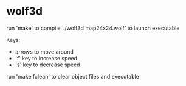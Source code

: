 # wolf3d

run 'make' to compile
'./wolf3d map24x24.wolf' to launch executable

Keys:
- arrows to move around
- 'f' key to increase speed
- 's' key to decrease speed

run 'make fclean' to clear object files and executable